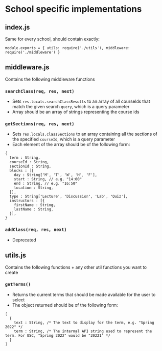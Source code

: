 # School specific implementations
## index.js
Same for every school, should contain exactly:
```
module.exports = { utils: require('./utils'), middleware: require('./middleware') }
```

## middleware.js
Contains the following middleware functions

### `searchClass(req, res, next)`
- Sets `res.locals.searchClassResults` to an array of all courseIds that match the given search `query`, which is a query parameter
- Array should be an array of strings representing the course ids

### `getSections(req, res, next)`
- Sets `res.locals.classSections` to an array containing all the sections of the specified `courseId`, which is a query parameter
- Each element of the array should be of the following form:
```
{
  term : String,
  courseId : String, 
  sectionId : String, 
  blocks : [{
    day : String['M', 'T', 'W', 'H', 'F'],
    start : String, // e.g. "14:00"
    end : String, // e.g. "16:50"
    location : String, 
  }], 
  type : String['Lecture', 'Discussion', 'Lab', 'Quiz'], 
  instructors : [{
    firstName : String,
    lastName : String,
  }],
}
```

### `addClass(req, res, next)`
- Deprecated

## utils.js
Contains the following functions + any other util functions you want to create

### `getTerms()`
- Returns the current terms that should be made available for the user to select
- The object returned should be of the following form:
```
[
  {
    text : String, /* The text to display for the term, e.g. "Spring 2022" */
    term : String, /* The internal API string used to represent the term. For USC, "Spring 2022" would be "20221" */
  }
]
```
